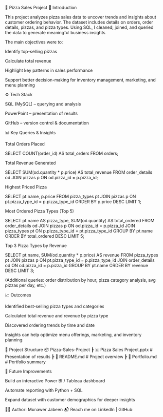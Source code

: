 🍕 Pizza Sales Project
📌 Introduction

This project analyzes pizza sales data to uncover trends and insights about customer ordering behavior.
The dataset includes details on orders, order details, pizzas, and pizza types.
Using SQL, I cleaned, joined, and queried the data to generate meaningful business insights.

The main objectives were to:

Identify top-selling pizzas

Calculate total revenue

Highlight key patterns in sales performance

Support better decision-making for inventory management, marketing, and menu planning

⚙️ Tech Stack

SQL (MySQL) – querying and analysis

PowerPoint – presentation of results

GitHub – version control & documentation

📊 Key Queries & Insights

Total Orders Placed

SELECT COUNT(order_id) AS total_orders FROM orders;


Total Revenue Generated

SELECT SUM(od.quantity * p.price) AS total_revenue
FROM order_details od
JOIN pizzas p ON od.pizza_id = p.pizza_id;


Highest Priced Pizza

SELECT pt.name, p.price
FROM pizza_types pt
JOIN pizzas p ON pt.pizza_type_id = p.pizza_type_id
ORDER BY p.price DESC
LIMIT 1;


Most Ordered Pizza Types (Top 5)

SELECT pt.name AS pizza_type, SUM(od.quantity) AS total_ordered
FROM order_details od
JOIN pizzas p ON od.pizza_id = p.pizza_id
JOIN pizza_types pt ON p.pizza_type_id = pt.pizza_type_id
GROUP BY pt.name
ORDER BY total_ordered DESC
LIMIT 5;


Top 3 Pizza Types by Revenue

SELECT pt.name, SUM(od.quantity * p.price) AS revenue
FROM pizza_types pt
JOIN pizzas p ON pt.pizza_type_id = p.pizza_type_id
JOIN order_details od ON od.pizza_id = p.pizza_id
GROUP BY pt.name
ORDER BY revenue DESC
LIMIT 3;


(Additional queries: order distribution by hour, pizza category analysis, avg pizzas per day, etc.)

📈 Outcomes

Identified best-selling pizza types and categories

Calculated total revenue and revenue by pizza type

Discovered ordering trends by time and date

Insights can help optimize menu offerings, marketing, and inventory planning

📂 Project Structure
📦 Pizza-Sales-Project
 ┣ 📊 Pizza Sales Project.pptx   # Presentation of results
 ┣ 📄 README.md                  # Project overview
 ┣ 📄 Portfolio.md               # Portfolio summary

🚀 Future Improvements

Build an interactive Power BI / Tableau dashboard

Automate reporting with Python + SQL

Expand dataset with customer demographics for deeper insights

👨‍💻 Author: Munawer Jabeen
📬 Reach me on LinkedIn
 | GitHub
